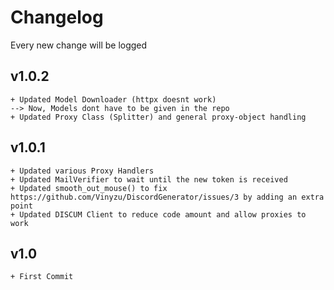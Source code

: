 # Changelog

Every new change will be logged

## v1.0.2
```
+ Updated Model Downloader (httpx doesnt work)
--> Now, Models dont have to be given in the repo
+ Updated Proxy Class (Splitter) and general proxy-object handling

```

## v1.0.1
```
+ Updated various Proxy Handlers
+ Updated MailVerifier to wait until the new token is received
+ Updated smooth_out_mouse() to fix https://github.com/Vinyzu/DiscordGenerator/issues/3 by adding an extra point
+ Updated DISCUM Client to reduce code amount and allow proxies to work

```

## v1.0
```
+ First Commit
```